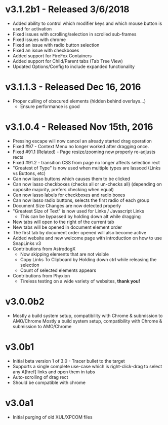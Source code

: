 v3.1.2b1 - Released 3/6/2018
============================
 - Added ability to control which modifier keys and which mouse button is used for activation
 - Fixed issues with scrolling/selection in scrolled sub-frames
 - Fixed issues with chrome
 - Fixed an issue with radio button selection
 - Fixed an issue with checkboxes
 - Added support for FireFox Containers
 - Added support for Child/Parent tabs (Tab Tree View)
 - Updated Options/Config to include expanded functionality

v3.1.1.3 - Released Dec 16, 2016
================================
 - Proper culling of obscured elements (hidden behind overlays...)
    - Ensure performance is good


v3.1.0.4 - Released Nov 15th, 2016
===================================
 - Pressing escape will now cancel an already started drag operation
 - Fixed #97 - Context Menu no longer worked after dragging once.
 - Fixed #91.1 (Related) - Page resize/zooming now properly re-adjusts rects
 - Fixed #91.2 - transition CSS from page no longer affects selection rect
 - "Greatest of Type" is now used when multiple types are lassoed (Links vs Buttons, etc)
 - Can now lasso buttons which causes them to be clicked
 - Can now lasso checkboxes (checks all or un-checks all)
   (depending on opposite majority, prefers checking when equal)
 - Can now lasso labels for checkboxes and radio boxes
 - Can now lasso radio buttons, selects the first radio of each group
 - Document Size Changes are now detected properly
 - "Greatest Size of Text" is now used for Links / Javascript Links
   - This can be bypassed by holding down alt while dragging
 - New tabs will open to the right of the current tab
 - New tabs will be opened in document element order
 - The first tab by document order opened will also become active
 - Added website and new welcome page with introduction on how to use SnapLinks v3
 - Contributions from AstrodogX
     - Now skipping elements that are not visible
     - Copy Links To Clipboard by Holding down ctrl while releasing the selection
     - Count of selected elements appears
 - Contributions from Phyxion
     - Tireless testing on a wide variety of websites, **thank you!**

v3.0.0b2
========
 - Mostly a build system setup, compatibility with Chrome & submission
   to AMO/Chrome Mostly a build system setup, compatibility with Chrome
   & submission to AMO/Chrome

v3.0b1
======
 - Initial beta version 1 of 3.0 - Tracer bullet to the target
 - Supports a single complete use-case which is right-click-drag
   to select any A\[href] links and open them in tabs
 - Auto-scrolling of drag rect
 - Should be compatible with chrome

v3.0a1
======
 - Initial purging of old XUL/XPCOM files
